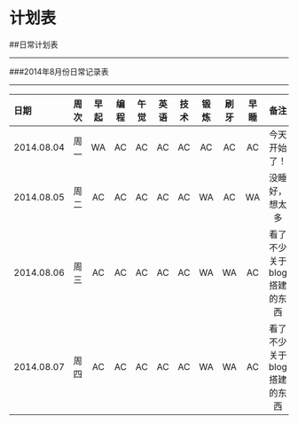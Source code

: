 计划表
===


##日常计划表

---


###2014年8月份日常记录表

---

|日期      |周次|早起|编程|午觉|英语|技术|锻炼|刷牙|早睡|备注|
|:---------|:--:|:--:|:--:|:--:|:--:|:--:|:--:|:--:|:--:|:----:|
|2014.08.04|周一|WA  |AC  |AC  |AC  |AC  |AC  |AC  |AC  |今天开始了！|
|2014.08.05|周二|AC  |AC  |AC  |AC  |AC  |WA  |AC  |WA  |没睡好，想太多|
|2014.08.06|周三|AC  |AC  |AC  |AC  |AC  |WA  |WA  |AC  |看了不少关于blog搭建的东西|
|2014.08.07|周四|AC  |AC  |AC  |AC  |AC  |WA  |WA  |AC  |看了不少关于blog搭建的东西|
